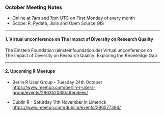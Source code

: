 ### October Meeting Notes

* Online at 7am and 7pm UTC on First Monday of every month
* Scope: R, Pydata, Julia and Open Source GIS

------------------------------------------
#### 1. Virtual unconference on The Impact of Diversity on Research Quality

The Einstein Foundation (einsteinfoundation.de)
Virtual unconference on The Impact of Diversity on Research Quality: Exploring the Knowledge Gap


------------------------------------------
#### 2. Upcoming R Meetups

* Berlin R User Group - Tuesday 24th October 
https://www.meetup.com/berlin-r-users-group/events/296352038/attendees/

* Dublin R - Saturday 11th November in Limerick
https://www.meetup.com/dublinr/events/296577394/
